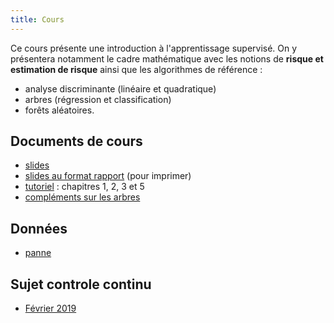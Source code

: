 ```yaml
---
title: Cours
---
```


Ce cours présente une introduction à l'apprentissage supervisé. On y présentera notamment le cadre mathématique avec les notions de **risque et estimation de risque** ainsi que les algorithmes de référence : 

- analyse discriminante (linéaire et quadratique)
- arbres (régression et classification)
- forêts aléatoires.

## Documents de cours

- [slides](classif_sup.pdf)
- [slides au format rapport](classif_sup_article2021.pdf) (pour imprimer)
- [tutoriel](https://lrouviere.github.io/TUTO_ML/) : chapitres 1, 2, 3 et 5
- [compléments sur les arbres](complements_arbres.pdf)




## Données

- [panne](panne.txt)


## Sujet controle continu

- [Février 2019](devoir_fevrier2019.pdf)
